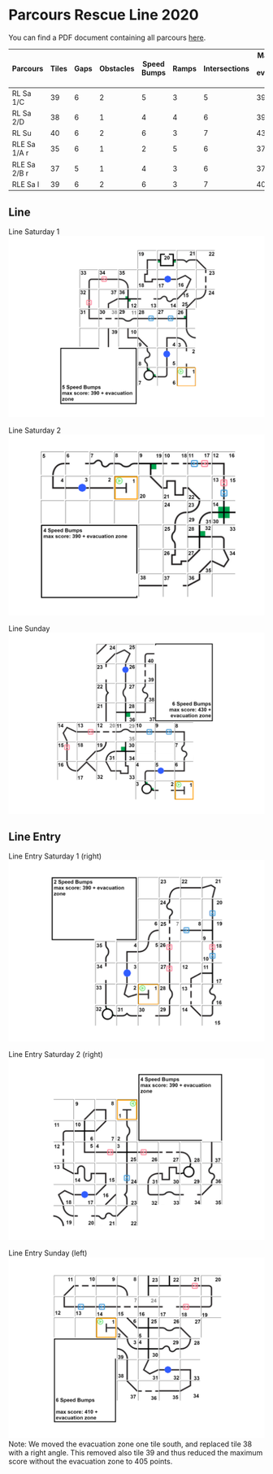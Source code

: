 # Parcours Rescue Line 2020

You can find a PDF document containing all parcours [here](./parcours2020.pdf).

Parcours | Tiles | Gaps | Obstacles | Speed Bumps | Ramps | Intersections | Max Score (w/o evacuation zone)
--- | --- | --- | --- | --- | --- | --- | ---
RL Sa 1/C | 39 | 6 | 2 | 5 | 3 | 5 | 390
RL Sa 2/D | 38 | 6 | 1 | 4 | 4 | 6 | 390
RL Su | 40 | 6 | 2 | 6 | 3 | 7 | 430
RLE Sa 1/A r | 35 | 6 | 1 | 2 | 5 | 6 | 370
RLE Sa 2/B r | 37 | 5 | 1 | 4 | 3 | 6 | 370
RLE Sa l | 39 | 6 | 2 | 6 | 3 | 7 | 405

## Line
Line Saturday 1
![](./line_saturday_1.PNG)

Line Saturday 2
![](./line_saturday_2.PNG)

Line Sunday
![](./line_sunday.PNG)

## Line Entry
Line Entry Saturday 1 (right)
![](./line_entry_saturday_1_right.png)

Line Entry Saturday 2 (right)
![](./line_entry_saturday_2_right.PNG)

Line Entry Sunday (left)
![](./line_entry_sunday_left.PNG)
Note: We moved the evacuation zone one tile south, and replaced tile 38 with a right angle.
This removed also tile 39 and thus reduced the maximum score without the evacuation zone to 405 points.
